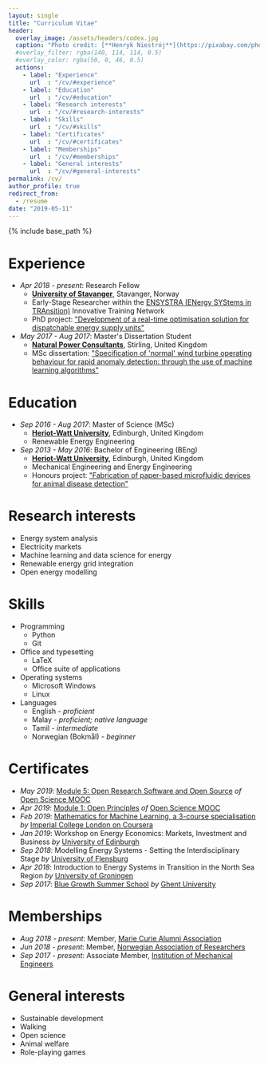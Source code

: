 ```yaml
---
layout: single
title: "Curriculum Vitae"
header:
  overlay_image: /assets/headers/codex.jpg
  caption: "Photo credit: [**Henryk Niestrój**](https://pixabay.com/photos/calligraphy-starodruk-manuscript-1527810/)"
  #overlay_filter: rgba(140, 114, 114, 0.5)
  #overlay_color: rgba(50, 0, 46, 0.5)
  actions:
    - label: "Experience"
      url  : "/cv/#experience"
    - label: "Education"
      url  : "/cv/#education"
    - label: "Research interests"
      url  : "/cv/#research-interests"
    - label: "Skills"
      url  : "/cv/#skills"
    - label: "Certificates"
      url  : "/cv/#certificates"
    - label: "Memberships"
      url  : "/cv/#memberships"
    - label: "General interests"
      url  : "/cv/#general-interests"
permalink: /cv/
author_profile: true
redirect_from:
  - /resume
date: "2019-05-11"
---
```


{% include base_path %}

# Experience

* *Apr 2018 - present*: Research Fellow
  * [**University of Stavanger**](https://www.uis.no/), Stavanger, Norway
  * Early-Stage Researcher within the [ENSYSTRA (ENergy SYStems in TRAnsition)](https://ensystra.eu/) Innovative Training Network
  * PhD project: ["Development of a real-time optimisation solution for dispatchable energy supply units"](https://ensystra.eu/nithiya-streethran/)
* *May 2017 - Aug 2017*: Master's Dissertation Student
  * [**Natural Power Consultants**](https://www.naturalpower.com/), Stirling, United Kingdom
  * MSc dissertation: ["Specification of 'normal' wind turbine operating behaviour for rapid anomaly detection: through the use of machine learning algorithms"](https://github.com/nmstreethran/WindTurbineClassification)

# Education

* *Sep 2016 - Aug 2017*: Master of Science (MSc)
  * [**Heriot-Watt University**](https://www.hw.ac.uk/), Edinburgh, United Kingdom
  * Renewable Energy Engineering
* *Sep 2013 - May 2016*: Bachelor of Engineering (BEng)
  * [**Heriot-Watt University**](https://www.hw.ac.uk/), Edinburgh, United Kingdom
  * Mechanical Engineering and Energy Engineering
  * Honours project: ["Fabrication of paper-based microfluidic devices for animal disease detection"](https://github.com/nmstreethran/paper-based-microfluidics)

# Research interests

* Energy system analysis
* Electricity markets
* Machine learning and data science for energy
* Renewable energy grid integration
* Open energy modelling

# Skills

* Programming
  * Python
  * Git
* Office and typesetting
  * LaTeX
  * Office suite of applications
* Operating systems
  * Microsoft Windows
  * Linux
* Languages
  * English - *proficient*
  * Malay - *proficient; native language*
  * Tamil - *intermediate*
  * Norwegian (Bokmål) - *beginner*

# Certificates

* *May 2019*: [Module 5: Open Research Software and Open Source](https://eliademy.com/cert/6d3c52425b64ec051329915b9f7ffc94.html) *of* [Open Science MOOC](https://opensciencemooc.eu/)
* *Apr 2019*: [Module 1: Open Principles](https://eliademy.com/cert/51789a843b13a9e9fc1dd4b73003641a.html) *of* [Open Science MOOC](https://opensciencemooc.eu/)
* *Feb 2019*: [Mathematics for Machine Learning, a 3-course specialisation](https://www.coursera.org/account/accomplishments/specialization/G2PWUQQKSCX9) *by* [Imperial College London on Coursera](https://www.coursera.org/imperial)
* *Jan 2019*: Workshop on Energy Economics: Markets, Investment and Business *by* [University of Edinburgh](https://www.ed.ac.uk/)
* *Sep 2018*: Modelling Energy Systems - Setting the Interdisciplinary Stage *by* [University of Flensburg](https://www.uni-flensburg.de/en/)
* *Apr 2018*: Introduction to Energy Systems in Transition in the North Sea Region *by* [University of Groningen](https://www.rug.nl/)
* *Sep 2017*: [Blue Growth Summer School](http://www.bluegrowth.ugent.be/summerschool/) *by* [Ghent University](https://www.ugent.be/)

# Memberships

* *Aug 2018 - present*: Member, [Marie Curie Alumni Association](https://www.mariecuriealumni.eu/)
* *Jun 2018 - present*: Member, [Norwegian Association of Researchers](https://www.forskerforbundet.no/english/)
* *Sep 2017 - present*: Associate Member, [Institution of Mechanical Engineers](http://www.imeche.org/)

# General interests

* Sustainable development
* Walking
* Open science
* Animal welfare
* Role-playing games